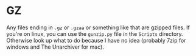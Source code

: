 # GZ
Any files ending in `.gz` or `.gzaa` or something like that are gzipped files. If you're on linux, you can use the `gunzip.py` file in the `Scripts` directory. Otherwise look up what to do because I have no idea (probably 7zip for windows and The Unarchiver for mac).
